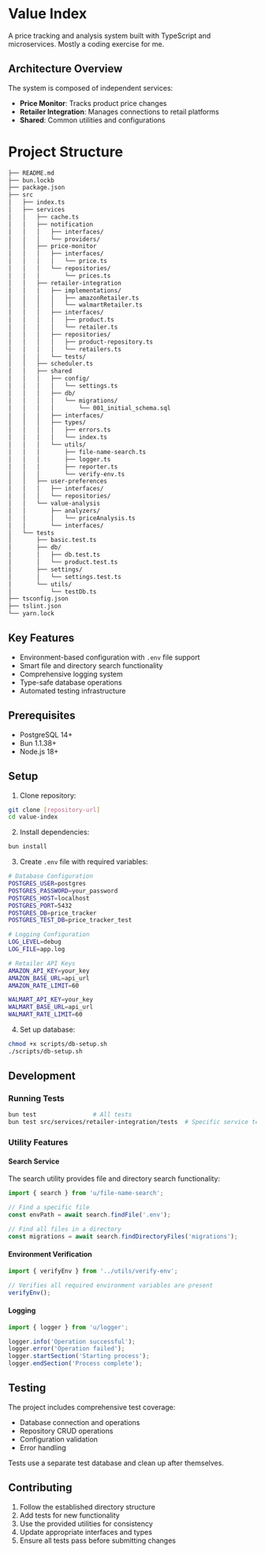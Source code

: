 # Value Index 

A price tracking and analysis system built with TypeScript and microservices.
Mostly a coding exercise for me. 

## Architecture Overview

The system is composed of independent services:
- **Price Monitor**: Tracks product price changes
- **Retailer Integration**: Manages connections to retail platforms
- **Shared**: Common utilities and configurations

# Project Structure
```bash
├── README.md
├── bun.lockb
├── package.json
├── src
│   ├── index.ts
│   ├── services
│   │   ├── cache.ts
│   │   ├── notification
│   │   │   ├── interfaces/
│   │   │   └── providers/
│   │   ├── price-monitor
│   │   │   ├── interfaces/
│   │   │   │   └── price.ts
│   │   │   └── repositories/
│   │   │       └── prices.ts 
│   │   ├── retailer-integration
│   │   │   ├── implementations/
│   │   │   │   ├── amazonRetailer.ts
│   │   │   │   └── walmartRetailer.ts
│   │   │   ├── interfaces/
│   │   │   │   ├── product.ts
│   │   │   │   └── retailer.ts
│   │   │   ├── repositories/
│   │   │   │   ├── product-repository.ts
│   │   │   │   └── retailers.ts
│   │   │   └── tests/
│   │   ├── scheduler.ts
│   │   ├── shared
│   │   │   ├── config/
│   │   │   │   └── settings.ts
│   │   │   ├── db/
│   │   │   │   └── migrations/
│   │   │   │       └── 001_initial_schema.sql
│   │   │   ├── interfaces/
│   │   │   ├── types/
│   │   │   │   ├── errors.ts
│   │   │   │   └── index.ts
│   │   │   └── utils/
│   │   │       ├── file-name-search.ts
│   │   │       ├── logger.ts
│   │   │       ├── reporter.ts
│   │   │       └── verify-env.ts
│   │   ├── user-preferences
│   │   │   ├── interfaces/
│   │   │   └── repositories/
│   │   └── value-analysis
│   │       ├── analyzers/
│   │       │   └── priceAnalysis.ts
│   │       └── interfaces/
│   └── tests
│       ├── basic.test.ts
│       ├── db/
│       │   ├── db.test.ts
│       │   └── product.test.ts
│       ├── settings/
│       │   └── settings.test.ts
│       └── utils/
│           └── testDb.ts
├── tsconfig.json
├── tslint.json
└── yarn.lock
```

## Key Features
- Environment-based configuration with `.env` file support
- Smart file and directory search functionality
- Comprehensive logging system
- Type-safe database operations
- Automated testing infrastructure

## Prerequisites
- PostgreSQL 14+
- Bun 1.1.38+
- Node.js 18+

## Setup

1. Clone repository:
```bash
git clone [repository-url]
cd value-index
```

2. Install dependencies:
```bash
bun install
```

3. Create `.env` file with required variables:
```bash
# Database Configuration
POSTGRES_USER=postgres
POSTGRES_PASSWORD=your_password
POSTGRES_HOST=localhost
POSTGRES_PORT=5432
POSTGRES_DB=price_tracker
POSTGRES_TEST_DB=price_tracker_test

# Logging Configuration
LOG_LEVEL=debug
LOG_FILE=app.log

# Retailer API Keys
AMAZON_API_KEY=your_key
AMAZON_BASE_URL=api_url
AMAZON_RATE_LIMIT=60

WALMART_API_KEY=your_key
WALMART_BASE_URL=api_url
WALMART_RATE_LIMIT=60
```

4. Set up database:
```bash
chmod +x scripts/db-setup.sh
./scripts/db-setup.sh
```

## Development

### Running Tests
```bash
bun test                # All tests
bun test src/services/retailer-integration/tests  # Specific service tests
```

### Utility Features

#### Search Service
The search utility provides file and directory search functionality:
```typescript
import { search } from 'u/file-name-search';

// Find a specific file
const envPath = await search.findFile('.env');

// Find all files in a directory
const migrations = await search.findDirectoryFiles('migrations');
```

#### Environment Verification
```typescript
import { verifyEnv } from '../utils/verify-env';

// Verifies all required environment variables are present
verifyEnv();
```

#### Logging
```typescript
import { logger } from 'u/logger';

logger.info('Operation successful');
logger.error('Operation failed');
logger.startSection('Starting process');
logger.endSection('Process complete');
```

## Testing
The project includes comprehensive test coverage:
- Database connection and operations
- Repository CRUD operations
- Configuration validation
- Error handling

Tests use a separate test database and clean up after themselves.

## Contributing
1. Follow the established directory structure
2. Add tests for new functionality
3. Use the provided utilities for consistency
4. Update appropriate interfaces and types
5. Ensure all tests pass before submitting changes
